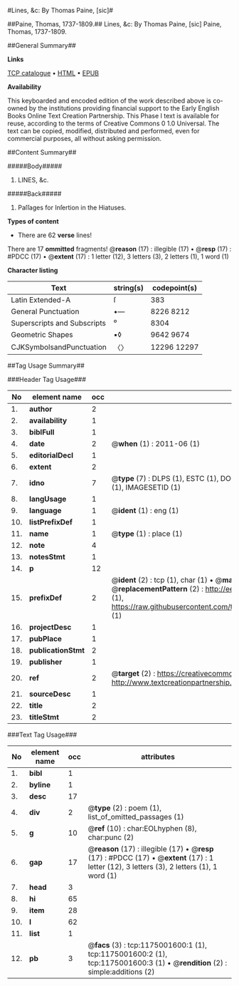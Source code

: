 #Lines, &c: By Thomas Paine, [sic]#

##Paine, Thomas, 1737-1809.##
Lines, &c: By Thomas Paine, [sic]
Paine, Thomas, 1737-1809.

##General Summary##

**Links**

[TCP catalogue](http://www.ota.ox.ac.uk/tcp/)  • 
[HTML](http://tei.it.ox.ac.uk/tcp/Texts-HTML/free/004/004825008.html)  • 
[EPUB](http://tei.it.ox.ac.uk/tcp/Texts-EPUB/free/004/004825008.epub)

**Availability**

This keyboarded and encoded edition of the
	       work described above is co-owned by the institutions
	       providing financial support to the Early English Books
	       Online Text Creation Partnership. This Phase I text is
	       available for reuse, according to the terms of Creative
	       Commons 0 1.0 Universal. The text can be copied,
	       modified, distributed and performed, even for
	       commercial purposes, all without asking permission.


##Content Summary##

#####Body#####

1. LINES, &c.

#####Back#####

1. Paſſages for Inſertion in the Hiatuses.

**Types of content**

  * There are 62 **verse** lines!

There are 17 **ommitted** fragments! 
 @__reason__ (17) : illegible (17)  •  @__resp__ (17) : #PDCC (17)  •  @__extent__ (17) : 1 letter (12), 3 letters (3), 2 letters (1), 1 word (1)

**Character listing**


|Text|string(s)|codepoint(s)|
|---|---|---|
|Latin Extended-A|ſ|383|
|General Punctuation|•—|8226 8212|
|Superscripts             and Subscripts|⁰|8304|
|Geometric Shapes|▪◊|9642 9674|
|CJKSymbolsandPunctuation|〈〉|12296 12297|

##Tag Usage Summary##

###Header Tag Usage###

|No|element name|occ|attributes|
|---|---|---|---|
|1.|__author__|2||
|2.|__availability__|1||
|3.|__biblFull__|1||
|4.|__date__|2| @__when__ (1) : 2011-06 (1)|
|5.|__editorialDecl__|1||
|6.|__extent__|2||
|7.|__idno__|7| @__type__ (7) : DLPS (1), ESTC (1), DOCNO (1), TCP (1), GALEDOCNO (1), CONTENTSET (1), IMAGESETID (1)|
|8.|__langUsage__|1||
|9.|__language__|1| @__ident__ (1) : eng (1)|
|10.|__listPrefixDef__|1||
|11.|__name__|1| @__type__ (1) : place (1)|
|12.|__note__|4||
|13.|__notesStmt__|1||
|14.|__p__|12||
|15.|__prefixDef__|2| @__ident__ (2) : tcp (1), char (1)  •  @__matchPattern__ (2) : ([0-9\-]+):([0-9IVX]+) (1), (.+) (1)  •  @__replacementPattern__ (2) : http://eebo.chadwyck.com/downloadtiff?vid=$1&page=$2 (1), https://raw.githubusercontent.com/textcreationpartnership/Texts/master/tcpchars.xml#$1 (1)|
|16.|__projectDesc__|1||
|17.|__pubPlace__|1||
|18.|__publicationStmt__|2||
|19.|__publisher__|1||
|20.|__ref__|2| @__target__ (2) : https://creativecommons.org/publicdomain/zero/1.0/ (1), http://www.textcreationpartnership.org/docs/. (1)|
|21.|__sourceDesc__|1||
|22.|__title__|2||
|23.|__titleStmt__|2||


###Text Tag Usage###

|No|element name|occ|attributes|
|---|---|---|---|
|1.|__bibl__|1||
|2.|__byline__|1||
|3.|__desc__|17||
|4.|__div__|2| @__type__ (2) : poem (1), list_of_omitted_passages (1)|
|5.|__g__|10| @__ref__ (10) : char:EOLhyphen (8), char:punc (2)|
|6.|__gap__|17| @__reason__ (17) : illegible (17)  •  @__resp__ (17) : #PDCC (17)  •  @__extent__ (17) : 1 letter (12), 3 letters (3), 2 letters (1), 1 word (1)|
|7.|__head__|3||
|8.|__hi__|65||
|9.|__item__|28||
|10.|__l__|62||
|11.|__list__|1||
|12.|__pb__|3| @__facs__ (3) : tcp:1175001600:1 (1), tcp:1175001600:2 (1), tcp:1175001600:3 (1)  •  @__rendition__ (2) : simple:additions (2)|
